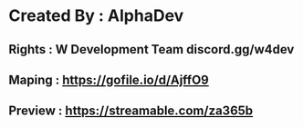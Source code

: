 # Created By : AlphaDev
## Rights : W Development Team discord.gg/w4dev
## Maping : https://gofile.io/d/AjffO9
## Preview : https://streamable.com/za365b
